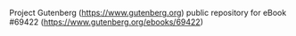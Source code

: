 Project Gutenberg (https://www.gutenberg.org) public repository for
eBook #69422 (https://www.gutenberg.org/ebooks/69422)
